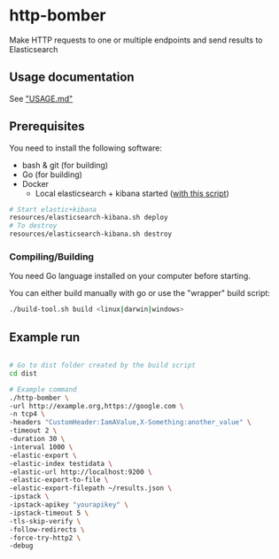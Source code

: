 # http-bomber
Make HTTP requests to one or multiple endpoints and send results to Elasticsearch

## Usage documentation
See ["USAGE.md"](./USAGE.md)

## Prerequisites

You need to install the following software:

- bash & git (for building)
- Go (for building)
- Docker
    - Local elasticsearch + kibana started ([with this script](resources/elasticsearch-kibana.sh))

```bash
# Start elastic+kibana
resources/elasticsearch-kibana.sh deploy
# To destroy
resources/elasticsearch-kibana.sh destroy
```

### Compiling/Building

You need Go language installed on your computer before starting.

You can either build manually with go or use the "wrapper" build script:

```bash
./build-tool.sh build <linux|darwin|windows>
```

## Example run


```bash

# Go to dist folder created by the build script
cd dist

# Example command
./http-bomber \
-url http://example.org,https://google.com \
-n tcp4 \
-headers "CustomHeader:IamAValue,X-Something:another_value" \
-timeout 2 \
-duration 30 \
-interval 1000 \
-elastic-export \
-elastic-index testidata \
-elastic-url http://localhost:9200 \
-elastic-export-to-file \
-elastic-export-filepath ~/results.json \
-ipstack \
-ipstack-apikey "yourapikey" \
-ipstack-timeout 5 \
-tls-skip-verify \
-follow-redirects \
-force-try-http2 \
-debug



```
